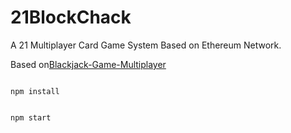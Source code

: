 # 21BlockChack
A 21 Multiplayer Card Game System Based on Ethereum Network.

Based on[Blackjack-Game-Multiplayer](https://github.com/CarlssonK/Blackjack-Game-Multiplayer)

<code>
npm install
  
npm start
</code>
